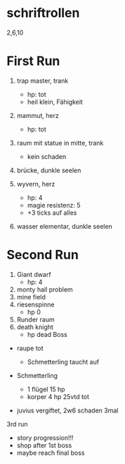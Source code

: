 # schriftrollen
2,6,10
# First Run

1. trap master, trank
    - hp: tot
    - heil klein, Fähigkeit

2. mammut, herz
    - hp: tot

3. raum mit statue in mitte, trank
    - kein schaden 

4. brücke, dunkle seelen
5. wyvern, herz
    - hp: 4
    - magie resistenz: 5
    - +3 ticks auf alles
6. wasser elementar, dunkle seelen
    
# Second Run    

1. Giant dwarf
    - hp: 4
2. monty hall problem
3. mine field
4. riesenspinne
    - hp 0
5. Runder raum
6. death knight
    - hp dead
Boss

- raupe tot
    - Schmetterling taucht auf
- Schmetterling
    - 1 flügel 15 hp
    - korper 4 hp 25vtd
tot

- juvius vergiftet, 2w6 schaden 3mal

3rd run
- story progression!!!
- shop after 1st boss
- maybe reach final boss


